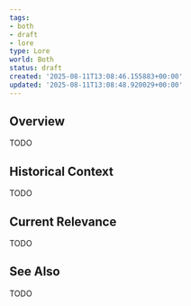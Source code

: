 ```yaml
---
tags:
- both
- draft
- lore
type: Lore
world: Both
status: draft
created: '2025-08-11T13:08:46.155883+00:00'
updated: '2025-08-11T13:08:48.920029+00:00'
---
```



## Overview

TODO
## Historical Context

TODO
## Current Relevance

TODO
## See Also

TODO
